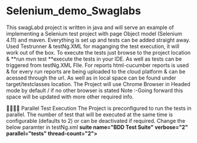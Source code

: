 # Selenium_demo_Swaglabs 
This swagLabd project is written in java and will serve an example of implementing a Selenium test project with page Object model (Selenium 4.11) and maven. Everything is set up and tests can be added straight away. Used Testrunner & testNg.XML for maganging the test execution, it will work out of the box. To execute the tests just browse to the project location & **run mvn test **execute the tests in your IDE. As well as tests can be triggered from testNg.XML FIle.
For reports html-cucumber reports is used & for every run reports are being uploaded to the cloud platform & can be acessed through the url.
As well as in local space can be found under target/testclasses location.
The Project will use Chrome Browser in Headed mode by default / if no other browser is stated 
Note :-Going forward this space will be updated with more other required info.

👩‍👩‍👦‍👦 Parallel Test Execution
The Project is preconfigured to run the tests in parallel. The number of test that will be executed at the same time is configurable (defaults to 2) or can be deactivated if required.
Change the below paramter in testNg.xml
**suite name="BDD Test Suite" verbose="2" parallel="tests"
       thread-count="2">**
